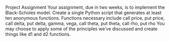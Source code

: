 Project Assignment
Your assignment, due in two weeks, is to implement the Black-Scholes
model. Create a single Python script that generates at least ten
anonymous functions.
Functions necessary include call price, put price, call delta, put delta,
gamma, vega, call theta, put theta, call rho, put rho
You may choose to apply some of the principles we’ve discussed and create
things like d1 and d2 functions.